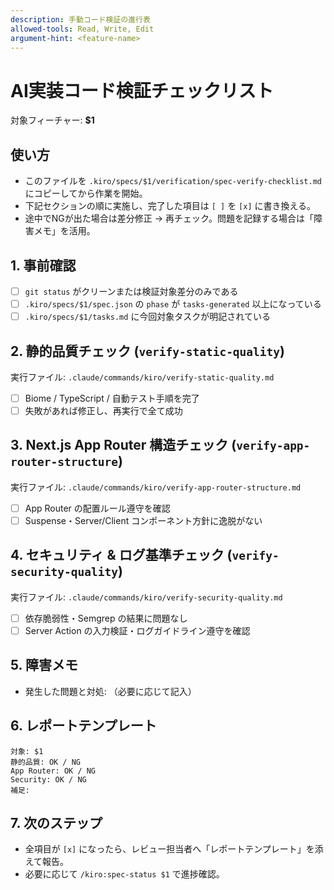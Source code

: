 ```yaml
---
description: 手動コード検証の進行表
allowed-tools: Read, Write, Edit
argument-hint: <feature-name>
---
```


# AI実装コード検証チェックリスト

対象フィーチャー: **$1**

## 使い方
- このファイルを `.kiro/specs/$1/verification/spec-verify-checklist.md` にコピーしてから作業を開始。
- 下記セクションの順に実施し、完了した項目は `[ ]` を `[x]` に書き換える。
- 途中でNGが出た場合は差分修正 → 再チェック。問題を記録する場合は「障害メモ」を活用。

## 1. 事前確認
- [ ] `git status` がクリーンまたは検証対象差分のみである
- [ ] `.kiro/specs/$1/spec.json` の `phase` が `tasks-generated` 以上になっている
- [ ] `.kiro/specs/$1/tasks.md` に今回対象タスクが明記されている

## 2. 静的品質チェック (`verify-static-quality`)
実行ファイル: `.claude/commands/kiro/verify-static-quality.md`
- [ ] Biome / TypeScript / 自動テスト手順を完了
- [ ] 失敗があれば修正し、再実行で全て成功

## 3. Next.js App Router 構造チェック (`verify-app-router-structure`)
実行ファイル: `.claude/commands/kiro/verify-app-router-structure.md`
- [ ] App Router の配置ルール遵守を確認
- [ ] Suspense・Server/Client コンポーネント方針に逸脱がない

## 4. セキュリティ & ログ基準チェック (`verify-security-quality`)
実行ファイル: `.claude/commands/kiro/verify-security-quality.md`
- [ ] 依存脆弱性・Semgrep の結果に問題なし
- [ ] Server Action の入力検証・ログガイドライン遵守を確認

## 5. 障害メモ
- 発生した問題と対処: （必要に応じて記入）

## 6. レポートテンプレート
```
対象: $1
静的品質: OK / NG
App Router: OK / NG
Security: OK / NG
補足:
```

## 7. 次のステップ
- 全項目が `[x]` になったら、レビュー担当者へ「レポートテンプレート」を添えて報告。
- 必要に応じて `/kiro:spec-status $1` で進捗確認。
